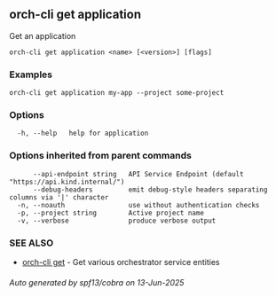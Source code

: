## orch-cli get application

Get an application

```
orch-cli get application <name> [<version>] [flags]
```

### Examples

```
orch-cli get application my-app --project some-project
```

### Options

```
  -h, --help   help for application
```

### Options inherited from parent commands

```
      --api-endpoint string   API Service Endpoint (default "https://api.kind.internal/")
      --debug-headers         emit debug-style headers separating columns via '|' character
  -n, --noauth                use without authentication checks
  -p, --project string        Active project name
  -v, --verbose               produce verbose output
```

### SEE ALSO

* [orch-cli get](orch-cli_get.md)	 - Get various orchestrator service entities

###### Auto generated by spf13/cobra on 13-Jun-2025
